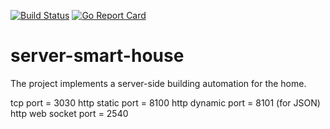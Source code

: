 [![Build Status](https://travis-ci.org/giperboloid/centerms.svg?branch=master)](https://travis-ci.org/giperboloid/centerms)
[![Go Report Card](https://goreportcard.com/badge/github.com/giperboloid/centerms)](https://goreportcard.com/report/github.com/giperboloid/centerms)

# server-smart-house
The project implements a server-side building automation for the home.

tcp port = 3030
http static port = 8100
http dynamic port = 8101 (for JSON)
http web socket port = 2540

